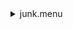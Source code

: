 <details><summary>junk.menu</summary><blockquote><pre><details><summary>all_wavelength_coronal_flat.cbk</summary><blockquote><pre><details><summary>setupFlat.rcp</summary><blockquote><pre>diffuser  in
cover out
occ		out
shut	out
calib	out
</pre></blockquote></details><details><summary>setupDark.rcp</summary><blockquote><pre>shut	in
</pre></blockquote></details><details><summary>dark_01wave_1beam_16sums_10rep_BOTH.rcp</summary><blockquote><pre>shut	in
data	rcam	both	656.28	16
data	rcam	both	656.28	16
data	rcam	both	656.28	16
data	rcam	both	656.28	16
data	rcam	both	656.28	16
data	rcam	both	656.28	16
data	rcam	both	656.28	16
data	rcam	both	656.28	16
data	rcam	both	656.28	16
data	rcam	both	656.28	16
</pre></blockquote></details><details><summary>setupFlat.rcp</summary><blockquote><pre>diffuser  in
cover out
occ		out
shut	out
calib	out
</pre></blockquote></details><details><summary>670_FW.rcp</summary><blockquote><pre>prefilterrange 670
</pre></blockquote></details><details><summary>670_13wave_2beam_16sums_4rep_BOTH.rcp</summary><blockquote><pre>dadate  wed sep 29 14:38:40 2021
data	tcam	both	 669.81	   16
data	rcam	both	 669.81	   16
data	tcam	both	 669.86	   16
data	rcam	both	 669.86	   16
data	tcam	both	 669.91	   16
data	rcam	both	 669.91	   16
data	tcam	both	 669.96	   16
data	rcam	both	 669.96	   16
data	tcam	both	 670.01	   16
data	rcam	both	 670.01	   16
data	tcam	both	 670.06	   16
data	rcam	both	 670.06	   16
data	tcam	both	 670.11	   16
data	rcam	both	 670.11	   16
data	tcam	both	 670.16	   16
data	rcam	both	 670.16	   16
data	tcam	both	 670.21	   16
data	rcam	both	 670.21	   16
data	tcam	both	 670.26	   16
data	rcam	both	 670.26	   16
data	tcam	both	 670.31	   16
data	rcam	both	 670.31	   16
data	tcam	both	 670.36	   16
data	rcam	both	 670.36	   16
data	tcam	both	 670.46	   16
data	rcam	both	 670.46	   16
data	tcam	both	 670.51	   16
data	rcam	both	 670.51	   16
data	tcam	both	 669.81	   16
data	rcam	both	 669.81	   16
data	tcam	both	 669.86	   16
data	rcam	both	 669.86	   16
data	tcam	both	 669.91	   16
data	rcam	both	 669.91	   16
data	tcam	both	 669.96	   16
data	rcam	both	 669.96	   16
data	tcam	both	 670.01	   16
data	rcam	both	 670.01	   16
data	tcam	both	 670.06	   16
data	rcam	both	 670.06	   16
data	tcam	both	 670.11	   16
data	rcam	both	 670.11	   16
data	tcam	both	 670.16	   16
data	rcam	both	 670.16	   16
data	tcam	both	 670.21	   16
data	rcam	both	 670.21	   16
data	tcam	both	 670.26	   16
data	rcam	both	 670.26	   16
data	tcam	both	 670.31	   16
data	rcam	both	 670.31	   16
data	tcam	both	 670.36	   16
data	rcam	both	 670.36	   16
data	tcam	both	 670.46	   16
data	rcam	both	 670.46	   16
data	tcam	both	 670.51	   16
data	rcam	both	 670.51	   16
data	tcam	both	 669.81	   16
data	rcam	both	 669.81	   16
data	tcam	both	 669.86	   16
data	rcam	both	 669.86	   16
data	tcam	both	 669.91	   16
data	rcam	both	 669.91	   16
data	tcam	both	 669.96	   16
data	rcam	both	 669.96	   16
data	tcam	both	 670.01	   16
data	rcam	both	 670.01	   16
data	tcam	both	 670.06	   16
data	rcam	both	 670.06	   16
data	tcam	both	 670.11	   16
data	rcam	both	 670.11	   16
data	tcam	both	 670.16	   16
data	rcam	both	 670.16	   16
data	tcam	both	 670.21	   16
data	rcam	both	 670.21	   16
data	tcam	both	 670.26	   16
data	rcam	both	 670.26	   16
data	tcam	both	 670.31	   16
data	rcam	both	 670.31	   16
data	tcam	both	 670.36	   16
data	rcam	both	 670.36	   16
data	tcam	both	 670.46	   16
data	rcam	both	 670.46	   16
data	tcam	both	 670.51	   16
data	rcam	both	 670.51	   16
data	tcam	both	 669.81	   16
data	rcam	both	 669.81	   16
data	tcam	both	 669.86	   16
data	rcam	both	 669.86	   16
data	tcam	both	 669.91	   16
data	rcam	both	 669.91	   16
data	tcam	both	 669.96	   16
data	rcam	both	 669.96	   16
data	tcam	both	 670.01	   16
data	rcam	both	 670.01	   16
data	tcam	both	 670.06	   16
data	rcam	both	 670.06	   16
data	tcam	both	 670.11	   16
data	rcam	both	 670.11	   16
data	tcam	both	 670.16	   16
data	rcam	both	 670.16	   16
data	tcam	both	 670.21	   16
data	rcam	both	 670.21	   16
data	tcam	both	 670.26	   16
data	rcam	both	 670.26	   16
data	tcam	both	 670.31	   16
data	rcam	both	 670.31	   16
data	tcam	both	 670.36	   16
data	rcam	both	 670.36	   16
data	tcam	both	 670.46	   16
data	rcam	both	 670.46	   16
data	tcam	both	 670.51	   16
data	rcam	both	 670.51	   16
</pre></blockquote></details><details><summary>706_FW.rcp</summary><blockquote><pre>prefilterrange 706
</pre></blockquote></details><details><summary>706_03wave_2beam_16sums_4rep_BLUE.rcp</summary><blockquote><pre>data	rcam	blue	 706.13	   16
data	rcam	blue	 706.20	   16
data	rcam	blue	 706.27	   16
data	tcam	blue	 706.13	   16
data	tcam	blue	 706.20	   16
data	tcam	blue	 706.27	   16
data	rcam	blue	 706.13	   16
data	rcam	blue	 706.20	   16
data	rcam	blue	 706.27	   16
data	tcam	blue	 706.13	   16
data	tcam	blue	 706.20	   16
data	tcam	blue	 706.27	   16
data	rcam	blue	 706.13	   16
data	rcam	blue	 706.20	   16
data	rcam	blue	 706.27	   16
data	tcam	blue	 706.13	   16
data	tcam	blue	 706.20	   16
data	tcam	blue	 706.27	   16
data	rcam	blue	 706.13	   16
data	rcam	blue	 706.20	   16
data	rcam	blue	 706.27	   16
data	tcam	blue	 706.13	   16
data	tcam	blue	 706.20	   16
data	tcam	blue	 706.27	   16
</pre></blockquote></details><details><summary>761_FW.rcp</summary><blockquote><pre>prefilterrange 761
</pre></blockquote></details><details><summary>761_13wave_2beam_16sums_4rep_BOTH.rcp</summary><blockquote><pre>data	tcam	both	 761.32	   16
data	rcam	both	 761.32	   16
data	tcam	both	 761.45	   16
data	rcam	both	 761.45	   16
data	tcam	both	 761.58	   16
data	rcam	both	 761.58	   16
data	tcam	both	 761.71	   16
data	rcam	both	 761.71	   16
data	tcam	both	 761.84	   16
data	rcam	both	 761.84	   16
data	tcam	both	 761.97	   16
data	rcam	both	 761.97	   16
data	tcam	both	 761.1	   16
data	rcam	both	 761.1	   16
data	tcam	both	 761.23	   16
data	rcam	both	 761.23	   16
data	tcam	both	 761.36	   16
data	tcam	both	 761.36	   16
data	tcam	both	 761.49	   16
data	rcam	both	 761.49	   16
data	tcam	both	 761.62	   16
data	rcam	both	 761.62	   16
data	tcam	both	 761.75	   16
data	rcam	both	 761.75	   16
data	tcam	both	 761.88	   16
data	rcam	both	 761.88	   16
data	tcam	both	 761.32	   16
data	rcam	both	 761.32	   16
data	tcam	both	 761.45	   16
data	rcam	both	 761.45	   16
data	tcam	both	 761.58	   16
data	rcam	both	 761.58	   16
data	tcam	both	 761.71	   16
data	rcam	both	 761.71	   16
data	tcam	both	 761.84	   16
data	rcam	both	 761.84	   16
data	tcam	both	 761.97	   16
data	rcam	both	 761.97	   16
data	tcam	both	 761.1	   16
data	rcam	both	 761.1	   16
data	tcam	both	 761.23	   16
data	rcam	both	 761.23	   16
data	tcam	both	 761.36	   16
data	tcam	both	 761.36	   16
data	tcam	both	 761.49	   16
data	rcam	both	 761.49	   16
data	tcam	both	 761.62	   16
data	rcam	both	 761.62	   16
data	tcam	both	 761.75	   16
data	rcam	both	 761.75	   16
data	tcam	both	 761.88	   16
data	rcam	both	 761.88	   16
data	tcam	both	 761.32	   16
data	rcam	both	 761.32	   16
data	tcam	both	 761.45	   16
data	rcam	both	 761.45	   16
data	tcam	both	 761.58	   16
data	rcam	both	 761.58	   16
data	tcam	both	 761.71	   16
data	rcam	both	 761.71	   16
data	tcam	both	 761.84	   16
data	rcam	both	 761.84	   16
data	tcam	both	 761.97	   16
data	rcam	both	 761.97	   16
data	tcam	both	 761.1	   16
data	rcam	both	 761.1	   16
data	tcam	both	 761.23	   16
data	rcam	both	 761.23	   16
data	tcam	both	 761.36	   16
data	tcam	both	 761.36	   16
data	tcam	both	 761.49	   16
data	rcam	both	 761.49	   16
data	tcam	both	 761.62	   16
data	rcam	both	 761.62	   16
data	tcam	both	 761.75	   16
data	rcam	both	 761.75	   16
data	tcam	both	 761.88	   16
data	rcam	both	 761.88	   16
data	tcam	both	 761.32	   16
data	rcam	both	 761.32	   16
data	tcam	both	 761.45	   16
data	rcam	both	 761.45	   16
data	tcam	both	 761.58	   16
data	rcam	both	 761.58	   16
data	tcam	both	 761.71	   16
data	rcam	both	 761.71	   16
data	tcam	both	 761.84	   16
data	rcam	both	 761.84	   16
data	tcam	both	 761.97	   16
data	rcam	both	 761.97	   16
data	tcam	both	 761.1	   16
data	rcam	both	 761.1	   16
data	tcam	both	 761.23	   16
data	rcam	both	 761.23	   16
data	tcam	both	 761.36	   16
data	tcam	both	 761.36	   16
data	tcam	both	 761.49	   16
data	rcam	both	 761.49	   16
data	tcam	both	 761.62	   16
data	rcam	both	 761.62	   16
data	tcam	both	 761.75	   16
data	rcam	both	 761.75	   16
data	tcam	both	 761.88	   16
data	rcam	both	 761.88	   16
</pre></blockquote></details><details><summary>789_FW.rcp</summary><blockquote><pre>prefilterrange 789
</pre></blockquote></details><details><summary>789_03wave_2beam_16sums_4rep_BOTH.rcp</summary><blockquote><pre>data	rcam	both	 789.33	   16
data	rcam	both	 789.40	   16
data	rcam	both	 789.47	   16
data	tcam	both	 789.33	   16
data	tcam	both	 789.40	   16
data	tcam	both	 789.47	   16
data	rcam	both	 789.33	   16
data	rcam	both	 789.40	   16
data	rcam	both	 789.47	   16
data	tcam	both	 789.33	   16
data	tcam	both	 789.40	   16
data	tcam	both	 789.47	   16
data	rcam	both	 789.33	   16
data	rcam	both	 789.40	   16
data	rcam	both	 789.47	   16
data	tcam	both	 789.33	   16
data	tcam	both	 789.40	   16
data	tcam	both	 789.47	   16
data	rcam	both	 789.33	   16
data	rcam	both	 789.40	   16
data	rcam	both	 789.47	   16
data	tcam	both	 789.33	   16
data	tcam	both	 789.40	   16
data	tcam	both	 789.47	   16
</pre></blockquote></details><details><summary>802_FW.rcp</summary><blockquote><pre>prefilterrange 802
</pre></blockquote></details><details><summary>802_13wave_2beam_16sums_4rep_BOTH.rcp</summary><blockquote><pre>data	tcam	both	801.86	   16
data	rcam	both	801.87	   16
data	tcam	both	801.96	   16
data	rcam	both	801.96	   16
data	tcam	both	802.05	   16
data	rcam	both	802.05	   16
data	tcam	both	802.14	   16
data	rcam	both	802.14	   16
data	tcam	both	802.23	   16
data	rcam	both	802.23	   16
data	tcam	both	802.32	   16
data	rcam	both	802.32	   16
data	tcam	both	802.41	   16
data	rcam	both	802.41	   16
data	tcam	both	802.5	   16
data	rcam	both	802.5	   16
data	tcam	both	802.59	   16
data	rcam	both	802.59	   16
data	tcam	both	802.68	   16
data	rcam	both	802.68	   16
data	tcam	both	802.77	   16
data	rcam	both	802.77	   16
data	tcam	both	802.95	   16
data	rcam	both	802.95	   16
data	tcam	both	803.04	   16
data	rcam	both	803.04	   16
data	tcam	both	801.86	   16
data	rcam	both	801.87	   16
data	tcam	both	801.96	   16
data	rcam	both	801.96	   16
data	tcam	both	802.05	   16
data	rcam	both	802.05	   16
data	tcam	both	802.14	   16
data	rcam	both	802.14	   16
data	tcam	both	802.23	   16
data	rcam	both	802.23	   16
data	tcam	both	802.32	   16
data	rcam	both	802.32	   16
data	tcam	both	802.41	   16
data	rcam	both	802.41	   16
data	tcam	both	802.5	   16
data	rcam	both	802.5	   16
data	tcam	both	802.59	   16
data	rcam	both	802.59	   16
data	tcam	both	802.68	   16
data	rcam	both	802.68	   16
data	tcam	both	802.77	   16
data	rcam	both	802.77	   16
data	tcam	both	802.95	   16
data	rcam	both	802.95	   16
data	tcam	both	803.04	   16
data	rcam	both	803.04	   16
data	tcam	both	801.86	   16
data	rcam	both	801.87	   16
data	tcam	both	801.96	   16
data	rcam	both	801.96	   16
data	tcam	both	802.05	   16
data	rcam	both	802.05	   16
data	tcam	both	802.14	   16
data	rcam	both	802.14	   16
data	tcam	both	802.23	   16
data	rcam	both	802.23	   16
data	tcam	both	802.32	   16
data	rcam	both	802.32	   16
data	tcam	both	802.41	   16
data	rcam	both	802.41	   16
data	tcam	both	802.5	   16
data	rcam	both	802.5	   16
data	tcam	both	802.59	   16
data	rcam	both	802.59	   16
data	tcam	both	802.68	   16
data	rcam	both	802.68	   16
data	tcam	both	802.77	   16
data	rcam	both	802.77	   16
data	tcam	both	802.95	   16
data	rcam	both	802.95	   16
data	tcam	both	803.04	   16
data	rcam	both	803.04	   16
data	tcam	both	801.86	   16
data	rcam	both	801.87	   16
data	tcam	both	801.96	   16
data	rcam	both	801.96	   16
data	tcam	both	802.05	   16
data	rcam	both	802.05	   16
data	tcam	both	802.14	   16
data	rcam	both	802.14	   16
data	tcam	both	802.23	   16
data	rcam	both	802.23	   16
data	tcam	both	802.32	   16
data	rcam	both	802.32	   16
data	tcam	both	802.41	   16
data	rcam	both	802.41	   16
data	tcam	both	802.5	   16
data	rcam	both	802.5	   16
data	tcam	both	802.59	   16
data	rcam	both	802.59	   16
data	tcam	both	802.68	   16
data	rcam	both	802.68	   16
data	tcam	both	802.77	   16
data	rcam	both	802.77	   16
data	tcam	both	802.95	   16
data	rcam	both	802.95	   16
data	tcam	both	803.04	   16
data	rcam	both	803.04	   16
</pre></blockquote></details><details><summary>991_FW.rcp</summary><blockquote><pre>prefilterrange 991
</pre></blockquote></details><details><summary>991_13wave_2beam_16sums_4rep_BOTH.rcp</summary><blockquote><pre>data	tcam	both	990.49	   16
data	rcam	both	990.49	   16
data	tcam	both	990.6	   16
data	rcam	both	990.6	   16
data	tcam	both	990.71	   16
data	rcam	both	990.71	   16
data	tcam	both	990.94	   16
data	rcam	both	990.94	   16
data	tcam	both	991.04	   16
data	rcam	both	991.04	   16
data	tcam	both	991.15	   16
data	rcam	both	991.15	   16
data	tcam	both	991.26	   16
data	rcam	both	991.26	   16
data	tcam	both	991.37	   16
data	rcam	both	991.37	   16
data	tcam	both	991.48	   16
data	rcam	both	991.48	   16
data	tcam	both	991.59	   16
data	rcam	both	991.59	   16
data	tcam	both	991.7	   16
data	rcam	both	991.7	   16
data	tcam	both	991.92	   16
data	rcam	both	991.92	   16
data	tcam	both	992.03	   16
data	rcam	both	992.03	   16
data	tcam	both	990.49	   16
data	rcam	both	990.49	   16
data	tcam	both	990.6	   16
data	rcam	both	990.6	   16
data	tcam	both	990.71	   16
data	rcam	both	990.71	   16
data	tcam	both	990.94	   16
data	rcam	both	990.94	   16
data	tcam	both	991.04	   16
data	rcam	both	991.04	   16
data	tcam	both	991.15	   16
data	rcam	both	991.15	   16
data	tcam	both	991.26	   16
data	rcam	both	991.26	   16
data	tcam	both	991.37	   16
data	rcam	both	991.37	   16
data	tcam	both	991.48	   16
data	rcam	both	991.48	   16
data	tcam	both	991.59	   16
data	rcam	both	991.59	   16
data	tcam	both	991.7	   16
data	rcam	both	991.7	   16
data	tcam	both	991.92	   16
data	rcam	both	991.92	   16
data	tcam	both	992.03	   16
data	rcam	both	992.03	   16
data	tcam	both	990.49	   16
data	rcam	both	990.49	   16
data	tcam	both	990.6	   16
data	rcam	both	990.6	   16
data	tcam	both	990.71	   16
data	rcam	both	990.71	   16
data	tcam	both	990.94	   16
data	rcam	both	990.94	   16
data	tcam	both	991.04	   16
data	rcam	both	991.04	   16
data	tcam	both	991.15	   16
data	rcam	both	991.15	   16
data	tcam	both	991.26	   16
data	rcam	both	991.26	   16
data	tcam	both	991.37	   16
data	rcam	both	991.37	   16
data	tcam	both	991.48	   16
data	rcam	both	991.48	   16
data	tcam	both	991.59	   16
data	rcam	both	991.59	   16
data	tcam	both	991.7	   16
data	rcam	both	991.7	   16
data	tcam	both	991.92	   16
data	rcam	both	991.92	   16
data	tcam	both	992.03	   16
data	rcam	both	992.03	   16
data	tcam	both	990.49	   16
data	rcam	both	990.49	   16
data	tcam	both	990.6	   16
data	rcam	both	990.6	   16
data	tcam	both	990.71	   16
data	rcam	both	990.71	   16
data	tcam	both	990.94	   16
data	rcam	both	990.94	   16
data	tcam	both	991.04	   16
data	rcam	both	991.04	   16
data	tcam	both	991.15	   16
data	rcam	both	991.15	   16
data	tcam	both	991.26	   16
data	rcam	both	991.26	   16
data	tcam	both	991.37	   16
data	rcam	both	991.37	   16
data	tcam	both	991.48	   16
data	rcam	both	991.48	   16
data	tcam	both	991.59	   16
data	rcam	both	991.59	   16
data	tcam	both	991.7	   16
data	rcam	both	991.7	   16
data	tcam	both	991.92	   16
data	rcam	both	991.92	   16
data	tcam	both	992.03	   16
data	rcam	both	992.03	   16
</pre></blockquote></details><details><summary>1074_FW.rcp</summary><blockquote><pre>prefilterrange 1074
</pre></blockquote></details><details><summary>1074_03wave_2beam_16sums_4rep_BOTH.rcp</summary><blockquote><pre>data	rcam	both	1074.59	   16
data	rcam	both	1074.70	   16
data	rcam	both	1074.81	   16
data	tcam	both	1074.59	   16
data	tcam	both	1074.70	   16
data	tcam	both	1074.81	   16
data	rcam	both	1074.59	   16
data	rcam	both	1074.70	   16
data	rcam	both	1074.81	   16
data	tcam	both	1074.59	   16
data	tcam	both	1074.70	   16
data	tcam	both	1074.81	   16
data	rcam	both	1074.59	   16
data	rcam	both	1074.70	   16
data	rcam	both	1074.81	   16
data	tcam	both	1074.59	   16
data	tcam	both	1074.70	   16
data	tcam	both	1074.81	   16
data	rcam	both	1074.59	   16
data	rcam	both	1074.70	   16
data	rcam	both	1074.81	   16
data	tcam	both	1074.59	   16
data	tcam	both	1074.70	   16
data	tcam	both	1074.81	   16
</pre></blockquote></details><details><summary>1079_FW.rcp</summary><blockquote><pre>prefilterrange 1079
</pre></blockquote></details><details><summary>1079_03wave_2beam_16sums_4rep_BOTH.rcp</summary><blockquote><pre>data	rcam	both	1079.69	   16
data	rcam	both	1079.80	   16
data	rcam	both	1079.91	   16
data	tcam	both	1079.69	   16
data	tcam	both	1079.80	   16
data	tcam	both	1079.91	   16
data	rcam	both	1079.69	   16
data	rcam	both	1079.80	   16
data	rcam	both	1079.91	   16
data	tcam	both	1079.69	   16
data	tcam	both	1079.80	   16
data	tcam	both	1079.91	   16
data	rcam	both	1079.69	   16
data	rcam	both	1079.80	   16
data	rcam	both	1079.91	   16
data	tcam	both	1079.69	   16
data	tcam	both	1079.80	   16
data	tcam	both	1079.91	   16
data	rcam	both	1079.69	   16
data	rcam	both	1079.80	   16
data	rcam	both	1079.91	   16
data	tcam	both	1079.69	   16
data	tcam	both	1079.80	   16
data	tcam	both	1079.91	   16
</pre></blockquote></details><details><summary>setupDark.rcp</summary><blockquote><pre>shut	in
</pre></blockquote></details></pre></blockquote></details></pre></blockquote></details>